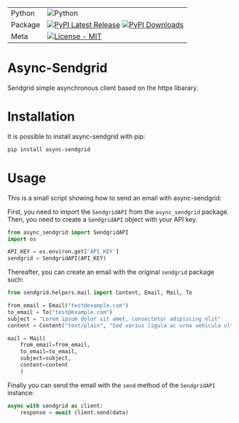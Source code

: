 | | |
| --- | --- |
| Python| ![Python](https://img.shields.io/pypi/pyversions/async-sendgrid) |
| Package | [![PyPI Latest Release](https://img.shields.io/pypi/v/pandas.svg)](https://pypi.org/project/async-sendgrid/) [![PyPI Downloads](https://img.shields.io/pypi/dm/async-sendgrid.svg?label=PyPI%20downloads)](https://pypi.org/project/async-sendgrid/) |
| Meta | [![License - MIT](https://img.shields.io/pypi/l/async_sendgrid.svg)](https://github.com/sensodevices/async_sendgrid/blob/master/LICENSE)|

# Async-Sendgrid

Sendgrid simple asynchronous client based on the httpx libarary.

# Installation

It is possible to install async-sendgrid with pip:

```bash
pip install async-sendgrid
```

# Usage
This is a small script showing how to send an email with async-sendgrid:

First, you need to import the ```SendgridAPI``` from the ```async_sendgrid``` package. Then, you need to create a ```SendgridAPI``` object with your API key.

```python
from async_sendgrid import SendgridAPI
import os

API_KEY = os.environ.get['API_KEY']
sendgrid = SendgridAPI(API_KEY)
```

Thereafter, you can create an email with the original ```sendgrid``` package such:

```python
from sendgrid.helpers.mail import Content, Email, Mail, To

from_email = Email("test@example.com")
to_email = To("test@example.com")
subject = "Lorem ipsum dolor sit amet, consectetur adipiscing elit"
content = Content("text/plain", "Sed varius ligula ac urna vehicula ultrices. Nunc ut dolor sem.")

mail = Mail(
    from_email=from_email,
    to_email=to_email,
    subject=subject,
    content=content
    )

```

Finally you can send the email with the ```send``` method of the ```SendgridAPI``` instance:

```python
async with sendgrid as client:
    response = await client.send(data)
```
